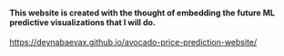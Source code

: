 #### This website is created with the thought of embedding the future ML predictive visualizations that I will do. 
https://deynabaevax.github.io/avocado-price-prediction-website/
